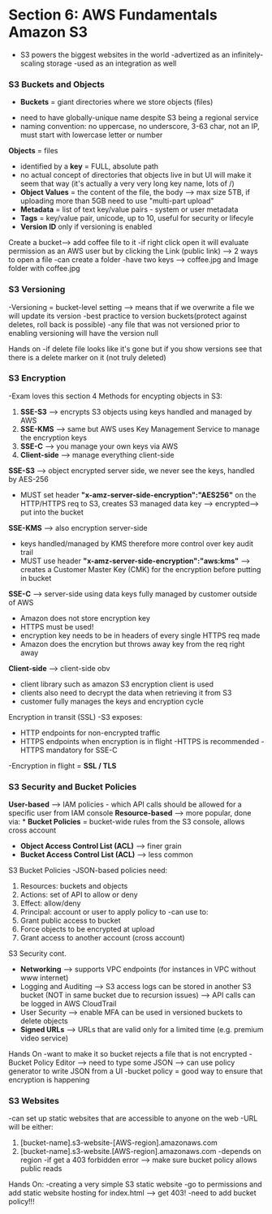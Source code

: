 # Section 6: AWS Fundamentals Amazon S3
- S3 powers the biggest websites in the world
-advertized as an infinitely-scaling storage
-used as an integration as well

### S3 Buckets and Objects 
- **Buckets** = giant directories where we store objects (files)
* need to have globally-unique name despite S3 being a regional service 
* naming convention: no uppercase, no underscore, 3-63 char, not an IP, must start with lowercase letter or number 

**Objects** = files 
* identified by a **key** = FULL, absolute path
* no actual concept of directories that objects live in but UI will make it seem that way (it's actually a very very long key name, lots of /)
* **Object Values** = the content of the file, the body --> max size 5TB, if uploading more than 5GB need to use "multi-part upload" 
* **Metadata** = list of text key/value pairs - system or user metadata
* **Tags** = key/value pair, unicode, up to 10, useful for security or lifecyle
* **Version ID** only if versioning is enabled

Create a bucket--> add coffee file to it
-if right click open it will evaluate permission as an AWS user but by clicking the Link (public link) --> 2 ways to open a file
-can create a folder
-have two keys --> coffee.jpg and Image folder with coffee.jpg

### S3 Versioning 
-Versioning = bucket-level setting --> means that if we overwrite a file we will update its version 
-best practice to version buckets(protect against deletes, roll back is possible)
-any file that was not versioned prior to enabling versioning will have the version null

Hands on
-if delete file looks like it's gone but if you show versions see that there is a delete marker on it (not truly deleted)

### S3 Encryption 
-Exam loves this section 
4 Methods for encypting objects in S3: 
1. **SSE-S3** --> encrypts S3 objects using keys handled and managed by AWS
1. **SSE-KMS** --> same but AWS uses Key Management Service to manage the encryption keys 
1. **SSE-C** --> you manage your own keys via AWS
1. **Client-side** --> manage everything client-side

**SSE-S3** --> object encrypted server side, we never see the keys, handled by AES-256
* MUST set header **"x-amz-server-side-encryption":"AES256"** on the HTTP/HTTPS req to S3, creates S3 managed data key --> encrypted--> put into the bucket

**SSE-KMS** --> also encryption server-side 
* keys handled/managed by KMS therefore more control over key audit trail
* MUST use header **"x-amz-server-side-encryption":"aws:kms"** --> creates a Customer Master Key (CMK) for the encryption before putting in bucket

**SSE-C** --> server-side using data keys fully managed by customer outside of AWS
* Amazon does not store encryption key 
* HTTPS must be used!
* encryption key needs to be in headers of every single HTTPS req made
* Amazon does the encrytion but throws away key from the req right away 

**Client-side** --> client-side obv 
* client library such as amazon S3 encryption client is used 
* clients also need to decrypt the data when retrieving it from S3 
* customer fully manages the keys and encryption cycle 

Encryption in transit (SSL)
-S3 exposes: 
* HTTP endpoints for non-encrypted traffic
* HTTPS endpoints when encryption is in flight 
-HTTPS is recommended
-HTTPS mandatory for SSE-C

-Encryption in flight = **SSL / TLS**

### S3 Security and Bucket Policies
**User-based** --> IAM policies - which API calls should be allowed for a specific user from IAM console
**Resource-based** --> more popular, done via: * **Bucket Policies** = bucket-wide rules from the S3 console, allows cross account 
* **Object Access Control List (ACL)** --> finer grain 
* **Bucket Access Control List (ACL)** --> less common

S3 Bucket Policies 
-JSON-based policies need:
1. Resources: buckets and objects 
1. Actions: set of API to allow or deny 
1. Effect: allow/deny
1. Principal: account or user to apply policy to
-can use to: 
1. Grant public access to bucket 
1. Force objects to be encrypted at upload
1. Grant access to another account (cross account)

S3 Security cont. 
* **Networking** --> supports VPC endpoints (for instances in VPC without www internet)
* Logging and Auditing --> S3 access logs can be stored in another S3 bucket (NOT in same bucket due to recursion issues) --> API calls can be logged in AWS CloudTrail
* User Security --> enable MFA can be used in versioned buckets to delete objects 
* **Signed URLs** --> URLs that are valid only for a limited time (e.g. premium video service)

Hands On
-want to make it so bucket rejects a file that is not encrypted 
-Bucket Policy Editor --> need to type some JSON --> can use policy generator to write JSON from a UI 
-bucket policy = good way to ensure that encryption is happening 

### S3 Websites
-can set up static websites that are accessible to anyone on the web 
-URL will be either: 
1. [bucket-name].s3-website-[AWS-region].amazonaws.com
1. [bucket-name].s3-website.[AWS-region].amazonaws.com
-depends on region 
-if get a 403 forbidden error --> make sure bucket policy allows public reads 

Hands On: 
-creating a very simple S3 static website 
-go to permissions and add static website hosting for index.html --> get 403!
-need to add bucket policy!!!
